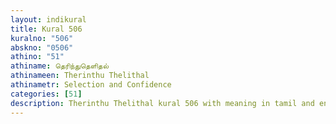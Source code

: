 ```yaml
---
layout: indikural
title: Kural 506
kuralno: "506"
abskno: "0506"
athino: "51"
athiname: தெரிந்துதெளிதல்
athinameen: Therinthu Thelithal
athinametr: Selection and Confidence
categories: [51]
description: Therinthu Thelithal kural 506 with meaning in tamil and english 
---
```


